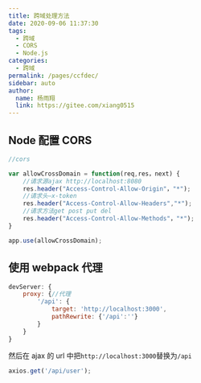 ```yaml
---
title: 跨域处理方法
date: 2020-09-06 11:37:30
tags:
  - 跨域
  - CORS
  - Node.js
categories:
  - 跨域
permalink: /pages/ccfdec/
sidebar: auto
author:
  name: 杨雨翔
  link: https://gitee.com/xiang0515
---
```


## Node 配置 CORS

```js
//cors

var allowCrossDomain = function(req,res，next) {
    //请求源ajax http://localhost:8080
    res.header("Access-Control-Allow-Origin"，"*");
    //请求头―x-token
    res.header("Access-Control-Allow-Headers","*");
    //请求方法get post put del
    res.header("Access-Control-Allow-Methods"，"*");
}

app.use(allowCrossDomain);
```

## 使用 webpack 代理

```js
devServer: {
    proxy: {//代理
        '/api': {
            target: 'http://localhost:3000',
            pathRewrite: {'/api':''}
        }
    }
}
```

然后在 ajax 的 url 中把`http://localhost:3000`替换为`/api`

```js
axios.get('/api/user');
```
